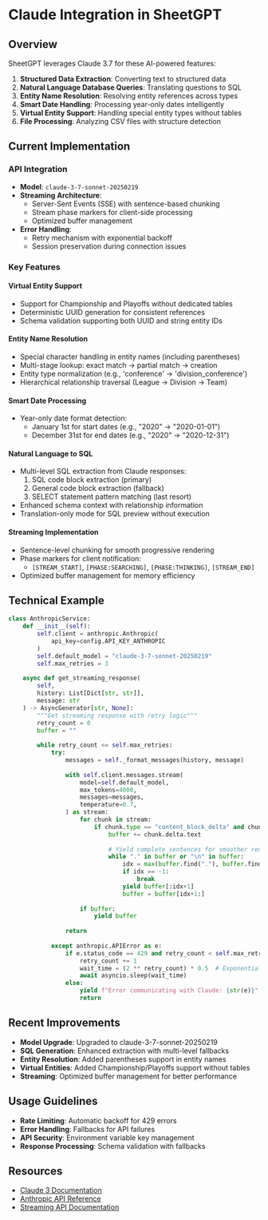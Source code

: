 # Claude Integration in SheetGPT

## Overview

SheetGPT leverages Claude 3.7 for these AI-powered features:

1. **Structured Data Extraction**: Converting text to structured data
2. **Natural Language Database Queries**: Translating questions to SQL
3. **Entity Name Resolution**: Resolving entity references across types
4. **Smart Date Handling**: Processing year-only dates intelligently
5. **Virtual Entity Support**: Handling special entity types without tables
6. **File Processing**: Analyzing CSV files with structure detection

## Current Implementation

### API Integration

- **Model**: `claude-3-7-sonnet-20250219`
- **Streaming Architecture**: 
  - Server-Sent Events (SSE) with sentence-based chunking
  - Stream phase markers for client-side processing
  - Optimized buffer management
- **Error Handling**: 
  - Retry mechanism with exponential backoff
  - Session preservation during connection issues

### Key Features

#### Virtual Entity Support
- Support for Championship and Playoffs without dedicated tables
- Deterministic UUID generation for consistent references
- Schema validation supporting both UUID and string entity IDs

#### Entity Name Resolution
- Special character handling in entity names (including parentheses)
- Multi-stage lookup: exact match → partial match → creation
- Entity type normalization (e.g., 'conference' → 'division_conference')
- Hierarchical relationship traversal (League → Division → Team)

#### Smart Date Processing
- Year-only date format detection:
  - January 1st for start dates (e.g., "2020" → "2020-01-01")
  - December 31st for end dates (e.g., "2020" → "2020-12-31")

#### Natural Language to SQL
- Multi-level SQL extraction from Claude responses:
  1. SQL code block extraction (primary)
  2. General code block extraction (fallback)
  3. SELECT statement pattern matching (last resort)
- Enhanced schema context with relationship information
- Translation-only mode for SQL preview without execution

#### Streaming Implementation
- Sentence-level chunking for smooth progressive rendering
- Phase markers for client notification:
  - `[STREAM_START]`, `[PHASE:SEARCHING]`, `[PHASE:THINKING]`, `[STREAM_END]`
- Optimized buffer management for memory efficiency

## Technical Example

```python
class AnthropicService:
    def __init__(self):
        self.client = anthropic.Anthropic(
            api_key=config.API_KEY_ANTHROPIC
        )
        self.default_model = "claude-3-7-sonnet-20250219"
        self.max_retries = 3
        
    async def get_streaming_response(
        self, 
        history: List[Dict[str, str]], 
        message: str
    ) -> AsyncGenerator[str, None]:
        """Get streaming response with retry logic"""
        retry_count = 0
        buffer = ""
        
        while retry_count <= self.max_retries:
            try:
                messages = self._format_messages(history, message)
                
                with self.client.messages.stream(
                    model=self.default_model,
                    max_tokens=4000,
                    messages=messages,
                    temperature=0.7,
                ) as stream:
                    for chunk in stream:
                        if chunk.type == "content_block_delta" and chunk.delta.text:
                            buffer += chunk.delta.text
                            
                            # Yield complete sentences for smoother rendering
                            while "." in buffer or "\n" in buffer:
                                idx = max(buffer.find("."), buffer.find("\n"))
                                if idx == -1:
                                    break
                                yield buffer[:idx+1]
                                buffer = buffer[idx+1:]
                    
                    if buffer:
                        yield buffer
                        
                return
                
            except anthropic.APIError as e:
                if e.status_code == 429 and retry_count < self.max_retries:
                    retry_count += 1
                    wait_time = (2 ** retry_count) * 0.5  # Exponential backoff
                    await asyncio.sleep(wait_time)
                else:
                    yield f"Error communicating with Claude: {str(e)}"
                    return
```

## Recent Improvements

- **Model Upgrade**: Upgraded to claude-3-7-sonnet-20250219
- **SQL Generation**: Enhanced extraction with multi-level fallbacks
- **Entity Resolution**: Added parentheses support in entity names
- **Virtual Entities**: Added Championship/Playoffs support without tables
- **Streaming**: Optimized buffer management for better performance

## Usage Guidelines

- **Rate Limiting**: Automatic backoff for 429 errors
- **Error Handling**: Fallbacks for API failures
- **API Security**: Environment variable key management
- **Response Processing**: Schema validation with fallbacks

## Resources

- [Claude 3 Documentation](https://docs.anthropic.com/claude/docs)
- [Anthropic API Reference](https://docs.anthropic.com/claude/reference/getting-started-with-the-api)
- [Streaming API Documentation](https://docs.anthropic.com/claude/reference/messages-streaming)